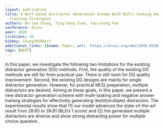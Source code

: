 ```yaml
---
layout: publication
title: A Bert-based Distractor Generation Scheme With Multi-tasking And Negative Answer
  Training Strategies
authors: Ho-lam Chung, Ying-hong Chan, Yao-chung Fan
conference: Arxiv
year: 2020
citations: 20
bibkey: chung2020bert
additional_links: [{name: Paper, url: 'https://arxiv.org/abs/2010.05384'}]
tags: [BERT]
---
```

In this paper, we investigate the following two limitations for the existing
distractor generation (DG) methods. First, the quality of the existing DG
methods are still far from practical use. There is still room for DG quality
improvement. Second, the existing DG designs are mainly for single distractor
generation. However, for practical MCQ preparation, multiple distractors are
desired. Aiming at these goals, in this paper, we present a new distractor
generation scheme with multi-tasking and negative answer training strategies
for effectively generating \textit\{multiple\} distractors. The experimental
results show that (1) our model advances the state-of-the-art result from 28.65
to 39.81 (BLEU 1 score) and (2) the generated multiple distractors are diverse
and show strong distracting power for multiple choice question.